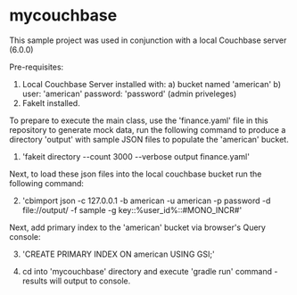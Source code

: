 # mycouchbase

This sample project was used in conjunction with a local Couchbase server (6.0.0)

Pre-requisites:
1. Local Couchbase Server installed with:
 a) bucket named 'american'
 b) user: 'american' password: 'password' (admin priveleges) 
2. FakeIt installed.

To prepare to execute the main class, use the 'finance.yaml' file in this repository to generate mock data, run the following command to produce a directory 'output' with sample JSON files to populate the 'american' bucket.

1. 'fakeit directory --count 3000 --verbose output finance.yaml'

Next, to load these json files into the local couchbase bucket run the following command:

2. 'cbimport json -c 127.0.0.1 -b american -u american -p password -d file://output/ -f sample -g key::%user_id%::#MONO_INCR#'

Next, add primary index to the 'american' bucket via browser's Query console:

3. 'CREATE PRIMARY INDEX ON american USING GSI;'

4. cd into 'mycouchbase' directory and execute 'gradle run' command - results will output to console.
